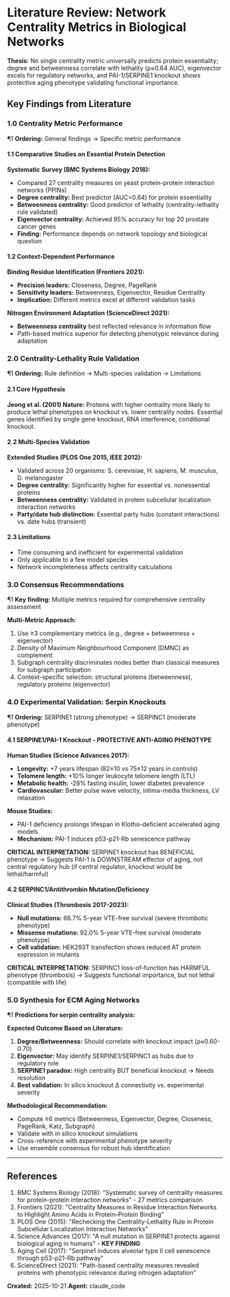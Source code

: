 # Literature Review: Network Centrality Metrics in Biological Networks

**Thesis:** No single centrality metric universally predicts protein essentiality; degree and betweenness correlate with lethality (ρ≈0.64 AUC), eigenvector excels for regulatory networks, and PAI-1/SERPINE1 knockout shows protective aging phenotype validating functional importance.

## Key Findings from Literature

### 1.0 Centrality Metric Performance

¶1 **Ordering:** General findings → Specific metric performance

#### 1.1 Comparative Studies on Essential Protein Detection

**Systematic Survey (BMC Systems Biology 2018):**
- Compared 27 centrality measures on yeast protein-protein interaction networks (PPINs)
- **Degree centrality:** Best predictor (AUC=0.64) for protein essentiality
- **Betweenness centrality:** Good predictor of lethality (centrality-lethality rule validated)
- **Eigenvector centrality:** Achieved 95% accuracy for top 20 prostate cancer genes
- **Finding:** Performance depends on network topology and biological question

#### 1.2 Context-Dependent Performance

**Binding Residue Identification (Frontiers 2021):**
- **Precision leaders:** Closeness, Degree, PageRank
- **Sensitivity leaders:** Betweenness, Eigenvector, Residue Centrality
- **Implication:** Different metrics excel at different validation tasks

**Nitrogen Environment Adaptation (ScienceDirect 2021):**
- **Betweenness centrality** best reflected relevance in information flow
- Path-based metrics superior for detecting phenotypic relevance during adaptation

### 2.0 Centrality-Lethality Rule Validation

¶1 **Ordering:** Rule definition → Multi-species validation → Limitations

#### 2.1 Core Hypothesis

**Jeong et al. (2001) Nature:** Proteins with higher centrality more likely to produce lethal phenotypes on knockout vs. lower centrality nodes. Essential genes identified by single gene knockout, RNA interference, conditional knockout.

#### 2.2 Multi-Species Validation

**Extended Studies (PLOS One 2015, IEEE 2012):**
- Validated across 20 organisms: S. cerevisiae, H. sapiens, M. musculus, D. melanogaster
- **Degree centrality:** Significantly higher for essential vs. nonessential proteins
- **Betweenness centrality:** Validated in protein subcellular localization interaction networks
- **Party/date hub distinction:** Essential party hubs (constant interactions) vs. date hubs (transient)

#### 2.3 Limitations

- Time consuming and inefficient for experimental validation
- Only applicable to a few model species
- Network incompleteness affects centrality calculations

### 3.0 Consensus Recommendations

¶1 **Key finding:** Multiple metrics required for comprehensive centrality assessment

**Multi-Metric Approach:**
1. Use ≥3 complementary metrics (e.g., degree + betweenness + eigenvector)
2. Density of Maximum Neighbourhood Component (DMNC) as complement
3. Subgraph centrality discriminates nodes better than classical measures for subgraph participation
4. Context-specific selection: structural proteins (betweenness), regulatory proteins (eigenvector)

### 4.0 Experimental Validation: Serpin Knockouts

¶1 **Ordering:** SERPINE1 (strong phenotype) → SERPINC1 (moderate phenotype)

#### 4.1 SERPINE1/PAI-1 Knockout - PROTECTIVE ANTI-AGING PHENOTYPE

**Human Studies (Science Advances 2017):**
- **Longevity:** +7 years lifespan (82±10 vs 75±12 years in controls)
- **Telomere length:** +10% longer leukocyte telomere length (LTL)
- **Metabolic health:** -28% fasting insulin, lower diabetes prevalence
- **Cardiovascular:** Better pulse wave velocity, intima-media thickness, LV relaxation

**Mouse Studies:**
- PAI-1 deficiency prolongs lifespan in Klotho-deficient accelerated aging models
- **Mechanism:** PAI-1 induces p53-p21-Rb senescence pathway

**CRITICAL INTERPRETATION:** SERPINE1 knockout has BENEFICIAL phenotype → Suggests PAI-1 is DOWNSTREAM effector of aging, not central regulatory hub (if central regulator, knockout would be lethal/harmful)

#### 4.2 SERPINC1/Antithrombin Mutation/Deficiency

**Clinical Studies (Thrombosis 2017-2023):**
- **Null mutations:** 66.7% 5-year VTE-free survival (severe thrombotic phenotype)
- **Missense mutations:** 92.0% 5-year VTE-free survival (moderate phenotype)
- **Cell validation:** HEK293T transfection shows reduced AT protein expression in mutants

**CRITICAL INTERPRETATION:** SERPINC1 loss-of-function has HARMFUL phenotype (thrombosis) → Suggests functional importance, but not lethal (compatible with life)

### 5.0 Synthesis for ECM Aging Networks

¶1 **Predictions for serpin centrality analysis:**

**Expected Outcome Based on Literature:**
1. **Degree/Betweenness:** Should correlate with knockout impact (ρ≈0.60-0.70)
2. **Eigenvector:** May identify SERPINE1/SERPINC1 as hubs due to regulatory role
3. **SERPINE1 paradox:** High centrality BUT beneficial knockout → Needs resolution
4. **Best validation:** In silico knockout Δ connectivity vs. experimental severity

**Methodological Recommendation:**
- Compute ≥6 metrics (Betweenness, Eigenvector, Degree, Closeness, PageRank, Katz, Subgraph)
- Validate with in silico knockout simulations
- Cross-reference with experimental phenotype severity
- Use ensemble consensus for robust hub identification

---

## References

1. BMC Systems Biology (2018): "Systematic survey of centrality measures for protein-protein interaction networks" - 27 metrics comparison
2. Frontiers (2021): "Centrality Measures in Residue Interaction Networks to Highlight Amino Acids in Protein–Protein Binding"
3. PLOS One (2015): "Rechecking the Centrality-Lethality Rule in Protein Subcellular Localization Interaction Networks"
4. Science Advances (2017): "A null mutation in SERPINE1 protects against biological aging in humans" - **KEY FINDING**
5. Aging Cell (2017): "Serpine1 induces alveolar type II cell senescence through p53-p21-Rb pathway"
6. ScienceDirect (2021): "Path-based centrality measures revealed proteins with phenotypic relevance during nitrogen adaptation"

**Created:** 2025-10-21
**Agent:** claude_code
